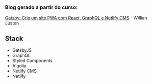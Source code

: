 ### Blog gerado a partir do curso: 
[Gatsby: Crie um site PWA com React, GraphQL e Netlify CMS](https://www.udemy.com/course/gatsby-crie-um-site-pwa-com-react-graphql-e-netlify-cms/) - Willian Justen


## Stack
* GatsbyJS
* GraphQL
* Styled Components
* Algolia
* Netlify CMS
* Netlify
